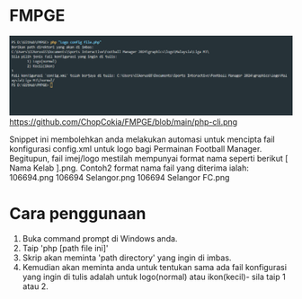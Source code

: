 # FMPGE

![Cli Screenshot](https://github.com/ChopCokia/FMPGE/blob/main/php-cli.png)https://github.com/ChopCokia/FMPGE/blob/main/php-cli.png

Snippet ini membolehkan anda melakukan automasi untuk mencipta fail konfigurasi config.xml untuk logo bagi Permainan Football Manager. Begitupun, fail imej/logo mestilah mempunyai format nama seperti berikut <UID>[ Nama Kelab ].png.
Contoh2 format nama fail yang diterima ialah:
   106694.png
   106694 Selangor.png
   106694 Selangor FC.png

# Cara penggunaan
1. Buka command prompt di Windows anda.
2. Taip 'php [path file ini]'
3. Skrip akan meminta 'path directory' yang ingin di imbas.
4. Kemudian akan meminta anda untuk tentukan sama ada fail konfigurasi yang ingin di tulis adalah untuk logo(normal) atau ikon(kecil)- sila taip 1 atau 2.
